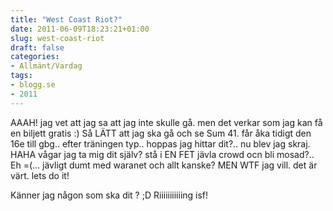 ```yaml
---
title: "West Coast Riot?"
date: 2011-06-09T18:23:21+01:00
slug: west-coast-riot
draft: false
categories:
- Allmänt/Vardag
tags:
- blogg.se
- 2011
---
```

AAAH! jag vet att jag sa att jag inte skulle gå. men det verkar som jag kan få en biljett gratis :) Så LÄTT att jag ska gå och se Sum 41. får åka tidigt den 16e till gbg.. efter träningen typ.. hoppas jag hittar dit?.. nu blev jag skraj. HAHA vågar jag ta mig dit själv? stå i EN FET jävla crowd ocn bli mosad?.. Eh =(... jävligt dumt med waranet och allt kanske? MEN WTF jag vill. det är värt. lets do it!  
  
Känner jag någon som ska dit ? ;D Riiiiiiiiiiing isf!